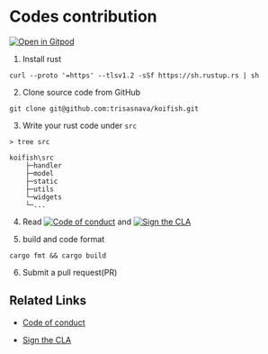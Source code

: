 # Codes contribution

[![Open in Gitpod](https://gitpod.io/button/open-in-gitpod.svg)](https://gitpod.io/#https://GITHUB.com/trisasnava/koifish)

1. Install rust

```shell script
curl --proto '=https' --tlsv1.2 -sSf https://sh.rustup.rs | sh
```

2. Clone source code from GitHub

```shell script
git clone git@github.com:trisasnava/koifish.git
``` 

3. Write your rust code under `src`

```
> tree src

koifish\src
    ├─handler
    ├─model
    ├─static
    ├─utils
    └─widgets
    └─...
```

4. Read [![Code of conduct](https://img.shields.io/badge/code%20of%20conduct-orange?style=for-the-badge&color=%23E5531A)](./CODE_OF_CONDUCT.md)
and [![Sign the CLA](https://img.shields.io/badge/Sign%20the%20CLA-orange?style=for-the-badge&color=%23E5531A)](./CLA.md)

5. build and code format

```shell
cargo fmt && cargo build
```

6. Submit a pull request(PR)

## Related Links

- [Code of conduct](CODE_OF_CONDUCT.md)

- [Sign the CLA](CLA.md)
